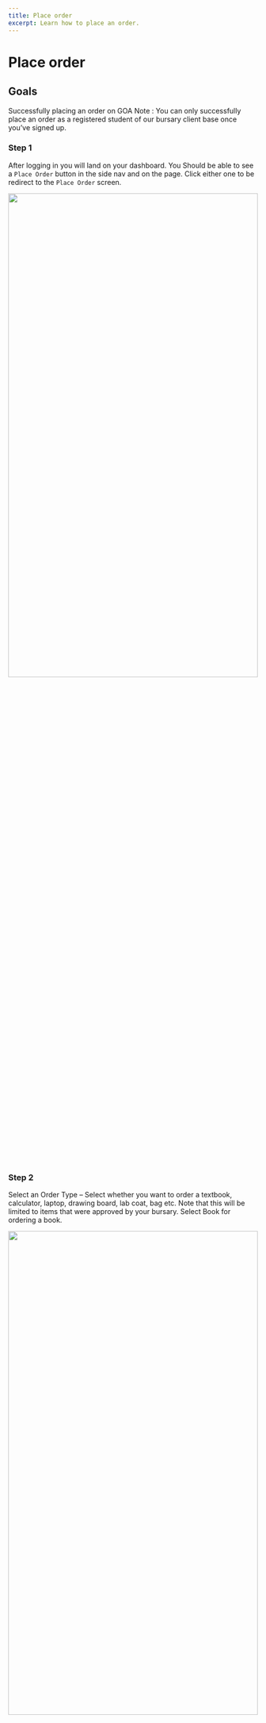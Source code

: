 ```yaml
---
title: Place order
excerpt: Learn how to place an order.
---
```


# Place order

## Goals

Successfully placing an order on GOA
Note : You can only successfully place an order as a registered student of our bursary client base once you’ve signed up. 

### Step 1

After logging in you will land on your dashboard. You Should be able to see a `Place Order` button in the side nav and on the page. Click either one to be redirect to the `Place Order` screen.

<img src="https://goa-assets.s3.amazonaws.com/Images/tutorials/place_order_step_one.png" width="100%" height="50%"/>




### Step 2

Select an Order Type – Select whether you want to order a textbook, calculator, laptop, drawing board, lab coat, bag etc. Note that this will be limited to items that were approved by your bursary. Select Book for ordering a book.

<img src="https://goa-assets.s3.amazonaws.com/Images/tutorials/place_order_step_two.png" width="100%" height="50%"/>


### Note these steps if you need to add a book or course that is not in the drop down.

Select a Course Code – GOA will select all the courses that are linked to the qualification and university which you selected when you registered. If you cannot find one of your courses you can select “add a course” and add the course.

Select a Book – Once you have selected a course GOA will automatically put a list of books which are prescribed for that course at your university. You can select the book which you want to order. If you cannot find the book which you want to order select “add a new book”.

Add A New Book – If you cant find the book that you want to order in our list, select “add a new book”. GOA will ask you to provide details of the book.




### Step 3

Run over your order one more time to make sure your order is correct, if not, simply click “Cancel” . If all is in order and ready to go, click “Place Order”

<img src="https://goa-assets.s3.amazonaws.com/Images/tutorials/place_order_step_three.png" width="100%" height="50%"/>



### Step 4

If you added a new book and course, make sure you enter your lecturers details and your course outline to verify your order.


<img src="https://goa-assets.s3.amazonaws.com/Images/tutorials/place_order_step_four.png" width="100%" height="50%"/>



